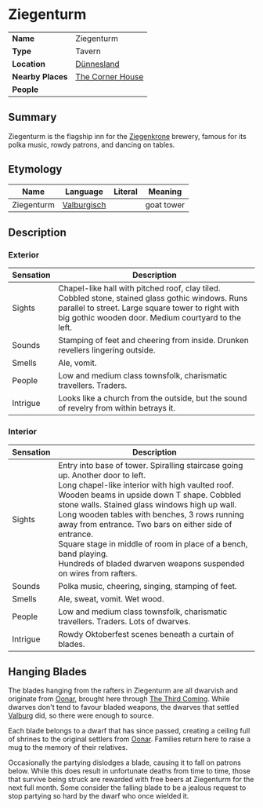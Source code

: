 # Ziegenturm

|||
| --- | --- |
| **Name** | Ziegenturm | place.4
| **Type** | Tavern |
| **Location** | [Dünnesland](../../settlements/towns/dunnesland.md) |
| **Nearby Places** | [The Corner House](the-corner-house.md) |
| **People** | |

## Summary

Ziegenturm is the flagship inn for the [Ziegenkrone](../../../organisations/business/ziegenkrone.md) brewery, famous for its polka music, rowdy patrons, and dancing on tables.

## Etymology

| Name | Language | Literal | Meaning | 
| --- | --- | --- | --- |
| Ziegenturm | [Valburgisch](../../../languages/valburgisch.md) || goat tower |

## Description

### Exterior

| Sensation | Description |
| ---- | --- |
| Sights | Chapel-like hall with pitched roof, clay tiled. Cobbled stone, stained glass gothic windows. Runs parallel to street. Large square tower to right with big gothic wooden door. Medium courtyard to the left. |
| Sounds | Stamping of feet and cheering from inside. Drunken revellers lingering outside. |
| Smells | Ale, vomit. |
| People | Low and medium class townsfolk, charismatic travellers. Traders. |
| Intrigue | Looks like a church from the outside, but the sound of revelry from within betrays it. |

### Interior

| Sensation | Description |
| ---- | --- |
| Sights | Entry into base of tower. Spiralling staircase going up. Another door to left.<br>Long chapel-like interior with high vaulted roof. Wooden beams in upside down T shape. Cobbled stone walls. Stained glass windows high up wall.<br>Long wooden tables with benches, 3 rows running away from entrance. Two bars on either side of entrance.<br>Square stage in middle of room in place of a bench, band playing.<br>Hundreds of bladed dwarven weapons suspended on wires from rafters. |
| Sounds | Polka music, cheering, singing, stamping of feet. |
| Smells | Ale, sweat, vomit. Wet wood. |
| People | Low and medium class townsfolk, charismatic travellers. Traders. Lots of dwarves. |
| Intrigue | Rowdy Oktoberfest scenes beneath a curtain of blades. |

## Hanging Blades

The blades hanging from the rafters in Ziegenturm are all dwarvish and originate from [Oonar](../../../celestial-objects/oonar.md), brought here through [The Third Coming](../../../history/events/the-third-coming.md). While dwarves don't tend to favour bladed weapons, the dwarves that settled [Valburg](../../../civilisations/nilsavnic-alliance/states/valburg.md) did, so there were enough to source.

Each blade belongs to a dwarf that has since passed, creating a ceiling full of shrines to the original settlers from [Oonar](../../../celestial-objects/oonar.md). Families return here to raise a mug to the memory of their relatives.

Occasionally the partying dislodges a blade, causing it to fall on patrons below. While this does result in unfortunate deaths from time to time, those that survive being struck are rewarded with free beers at Ziegenturm for the next full month. Some consider the falling blade to be a jealous request to stop partying so hard by the dwarf who once wielded it.
